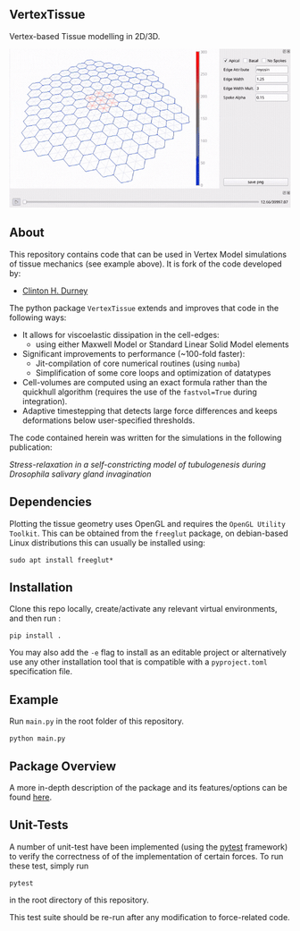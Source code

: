 ## VertexTissue
Vertex-based Tissue modelling in 2D/3D.

!["Invagination of a Model Salivary Gland"](./SG_simulation_optimized.gif )

## About
This repository contains code that can be used in Vertex Model simulations of tissue mechanics (see example above). It is fork of the code developed by:
* [Clinton H. Durney](https://clintondurney.github.io/)

The python package `VertexTissue` extends and improves that code in the following ways:
+ It allows for viscoelastic dissipation in the cell-edges:
	* using either Maxwell Model or Standard Linear Solid Model elements
+ Significant improvements to performance (~100-fold faster):
	* Jit-compilation of core numerical routines (using `numba`)
	* Simplification of some core loops and optimization of datatypes
+ Cell-volumes are computed using an exact formula rather than the quickhull algorithm (requires the use of the `fastvol=True` during integration).
+ Adaptive timestepping that detects large force differences and keeps deformations below user-specified thresholds. 

The code contained herein was written for the simulations in the following publication:

*Stress-relaxation in a self-constricting model of tubulogenesis during Drosophila salivary gland invagination*


## Dependencies

Plotting the tissue geometry uses OpenGL and requires the `OpenGL Utility Toolkit`. This can be obtained from the `freeglut` package,  on debian-based Linux distributions this can usually be installed using:
```
sudo apt install freeglut*
```

## Installation ### 

Clone this repo locally, create/activate any relevant virtual environments, and then run :
```
pip install .
```

You may also add the `-e` flag to install as an editable project or alternatively use any other installation tool that is compatible with a `pyproject.toml` specification file.

## Example

Run `main.py` in the root folder of this repository.

```
python main.py
```

## Package Overview

A more in-depth description of the package and its features/options can be found [here](OVERVIEW.md).

## Unit-Tests

A number of unit-test have been implemented (using the [pytest](https://pytest.org/) framework) to verify the correctness of of the implementation of certain forces. To run these test, simply run 
``` 
pytest
```
in the root directory of this repository.

This test suite should be re-run after any modification to force-related code.